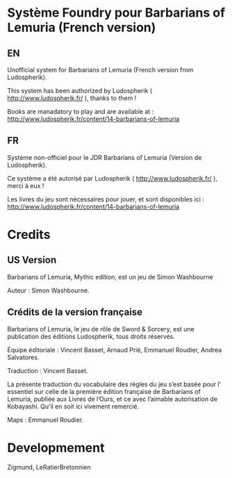 # Système Foundry pour Barbarians of Lemuria (French version)

## EN

Unofficial system for Barbarians of Lemuria (French version from Ludospherik).

This system has been authorized by Ludospherik ( http://www.ludospherik.fr/ ), thanks to them !

Books are manadatory to play and are available at : http://www.ludospherik.fr/content/14-barbarians-of-lemuria

## FR

Système non-officiel pour le JDR Barbarians of Lemuria (Version de Ludospherik).

Ce système a été autorisé par Ludospherik ( http://www.ludospherik.fr/ ), merci à eux !

Les livres du jeu sont nécessaires pour jouer, et sont disponibles ici : http://www.ludospherik.fr/content/14-barbarians-of-lemuria


# Credits 

## US Version

Barbarians of Lemuria, Mythic edition, est un jeu de Simon Washbourne

Auteur : Simon Washbourne.
## Crédits de la version française

Barbarians of Lemuria, le jeu de rôle de Sword & Sorcery, est une publication des éditions Ludospherik, tous droits réservés.

Équipe éditoriale : Vincent Basset, Arnaud Prié, Emmanuel Roudier, Andrea Salvatores.

Traduction : Vincent Basset.

La présente traduction du vocabulaire des règles du jeu s’est basée pour l’ essentiel sur celle
de la première édition française de Barbarians of Lemuria, publiée aux Livres de l’Ours,
et ce avec l’aimable autorisation de Kobayashi. Qu’il en soit ici vivement remercié.

Maps : Emmanuel Roudier.

# Developmement 

Zigmund, LeRatierBretonnien
